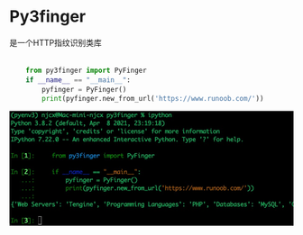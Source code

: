 # Py3finger

是一个HTTP指纹识别类库


```python

    from py3finger import PyFinger
    if __name__ == "__main__":
        pyfinger = PyFinger()
        print(pyfinger.new_from_url('https://www.runoob.com/'))

```



![Image](https://raw.githubusercontent.com/njcx/py3finger/master/1sfx12.jpg)